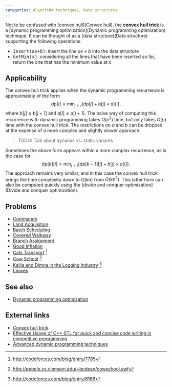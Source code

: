 ```yaml
---
categories: Algorithm techniques, Data structures
...
```


Not to be confused with [convex hull](Convex hull), the **convex hull trick** is a [dynamic programming optimization](Dynamic programming optimization) technique. It can be thought of as a [data structure](Data structure) supporting the following operations:

* <tt>Insert(ax+b)</tt>: insert the line $ax+b$ into the data structure
* <tt>GetMin(x)</tt>: considering all the lines that have been inserted so far, return the one that has the minimum value at $x$

## Applicability
The convex hull trick applies when the dynamic programming recurrence is approximately of the form
$$ \mathrm{dp}[i] = \min_{j<i} \left\{\mathrm{dp}[j] + b[j]\times a[i]\right\}. $$
where $b[j]\geq b[j+1]$ and $a[i] \leq a[i+1]$. The naive way of computing this recurrence with dynamic programming takes $O(n^2)$ time, but only takes $O(n)$ time with the convex hull trick. The restrictions on $a$ and $b$ can be dropped at the expense of a more complex and slightly slower approach.

> TODO: Talk about dynamic vs. static variants

Sometimes the above form appears within a more complex recurrence, as is the case for
$$ \mathrm{dp}[k][i] = \min_{j<i} \left\{\mathrm{dp}[k-1][j] + b[j]\times a[i]\right\}. $$
The approach remains very similar, and in this case the convex hull trick brings the time complexity down to $O(kn)$ from $O(kn^2)$.
This latter form can also be computed quickly using the [divide and conquer optimization](Divide and conquer optimization).

## Problems
* [Commando](http://www.spoj.com/problems/APIO10A/)
* [Land Acquisition](http://tjsct.wikidot.com/usaco-mar08-gold)
* [Batch Scheduling](http://wcipeg.com/problem/ioi0221)
* [Covered Walkway](https://open.kattis.com/problems/coveredwalkway)
* [Branch Assignment](https://open.kattis.com/problems/branch)
* [Good Inflation](http://www.spoj.com/problems/GOODG/)
* [Cats Transport](http://codeforces.com/problemset/problem/311/B) [^1]
* [Cow School](http://poj.org/problem?id=3266) [^2]
* [Kalila and Dimna in the Logging Industry](http://codeforces.com/contest/319/problem/C) [^3]
* [Leaves](http://www.spoj.com/problems/NKLEAVES/)

## See also
* [Dynamic programming optimization]()

## External links
* [Convex hull trick](http://wcipeg.com/wiki/Convex_hull_trick)
* [Effective Usage of C++ STL for quick and concise code writing in competitive programming](http://codeforces.com/blog/entry/11155#comment-162462)
* [Advanced dynamic programming techniques](https://apps.topcoder.com/forums/?module=Thread&threadID=608334&start=0&mc=14#1120736)


[^1]: <http://codeforces.com/blog/entry/7785>
[^2]: <http://people.cs.clemson.edu/~bcdean/cowschool.swf>
[^3]: <http://codeforces.com/blog/entry/8166>
